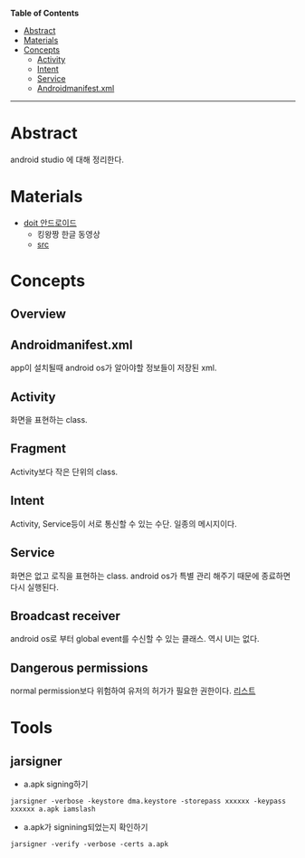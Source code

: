 <!-- markdown-toc start - Don't edit this section. Run M-x markdown-toc-refresh-toc -->
**Table of Contents**

- [Abstract](#abstract)
- [Materials](#materials)
- [Concepts](#concepts)
    - [Activity](#activity)
    - [Intent](#intent)
    - [Service](#service)
    - [Androidmanifest.xml](#androidmanifestxml)

<!-- markdown-toc end -->

-------------------------------------------------------------------------------

# Abstract

android studio 에 대해 정리한다.

# Materials

* [doit 안드로이드](https://www.youtube.com/playlist?list=PLG7te9eYUi7sq701GghpoSKe-jbkx9NIF)
  * 킹왕짱 한글 동영상
  * [src](http://147.46.109.80:9090/board/board-list.do?boardId=doitandroid)

# Concepts

## Overview

## Androidmanifest.xml

app이 설치될때 android os가 알아야할 정보들이 저장된 xml.

## Activity

화면을 표현하는 class.

## Fragment

Activity보다 작은 단위의 class.

## Intent

Activity, Service등이 서로 통신할 수 있는 수단. 일종의 메시지이다.

## Service

화면은 없고 로직을 표현하는 class. android os가 특별 관리 해주기
때문에 종료하면 다시 실행된다.

## Broadcast receiver

android os로 부터 global event를 수신할 수 있는 클래스. 역시 UI는
없다.

## Dangerous permissions

normal permission보다 위험하여 유저의 허가가 필요한 권한이다. 
[리스트](https://developer.android.com/guide/topics/permissions/overview.html#permission-groups)

# Tools

## jarsigner

* a.apk signing하기

```
jarsigner -verbose -keystore dma.keystore -storepass xxxxxx -keypass xxxxxx a.apk iamslash
```

* a.apk가 signining되었는지 확인하기

```
jarsigner -verify -verbose -certs a.apk
```
